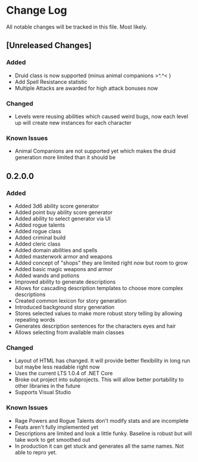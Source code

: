 # Change Log
All notable changes will be tracked in this file. Most likely.

## [Unreleased Changes]
### Added
- Druid class is now supported (minus animal companions >^.^< )
- Add Spell Resistance statistic
- Multiple Attacks are awarded for high attack bonuses now

### Changed
- Levels were reusing abilities which caused weird bugs, now each level up will create new instances for each character
### Known Issues
- Animal Companions are not supported yet which makes the druid generation more limited than it should be

## 0.2.0.0
### Added
- Added 3d6 ability score generator
- Added point buy ability score generator
- Added ability to select generator via UI
- Added rogue talents
- Added rogue class
- Added criminal build
- Added cleric class
- Added domain abilities and spells
- Added masterwork armor and weapons
- Added concept of "shops" they are limited right now but room to grow 
- Added basic magic weapons and armor
- Added wands and potions
- Improved ability to generate descriptions
- Allows for cascading description templates to choose more complex descriptions
- Created common lexicon for story generation
- Introduced background story generation
- Stores selected values to make more robust story telling by allowing repeating words
- Generates description sentences for the characters eyes and hair
- Allows selecting from available main classes


### Changed
- Layout of HTML has changed. It will provide better flexibility in long run but 
maybe less readable right now
- Uses the current LTS 1.0.4 of .NET Core
- Broke out project into subprojects. This will allow better portability to
other libraries in the future
- Supports Visual Studio

### Known Issues
- Rage Powers and Rogue Talents don't modify stats and are incomplete
- Feats aren't fully implemented yet
- Descriptions are limited and look a little funky. Baseline is robust but will take work to get smoothed out
- In production it can get stuck and generates all the same names. Not able to repro yet.